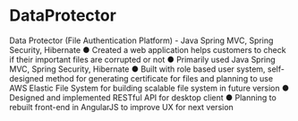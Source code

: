 # DataProtector
Data Protector (File Authentication Platform) - Java Spring MVC, Spring Security, Hibernate
● Created a web application helps customers to check if their important files are corrupted or not
● Primarily used Java Spring MVC, Spring Security, Hibernate
● Built with role based user system, self-designed method for generating certificate for files and planning to use AWS Elastic File System for building scalable file system in future version
● Designed and implemented RESTful API for desktop client
● Planning to rebuilt front-end in AngularJS to improve UX for next version
